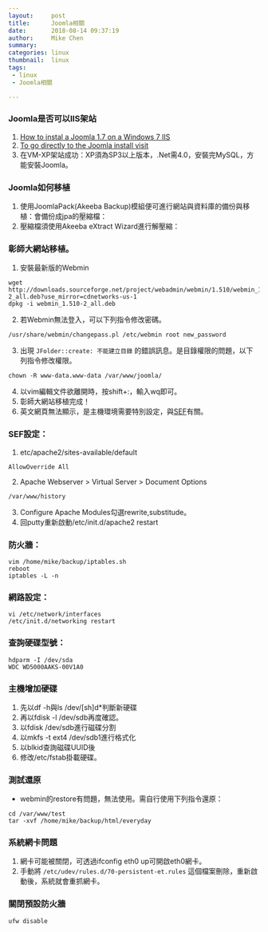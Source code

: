 ```yaml
---
layout:     post
title:      Joomla相關
date:       2018-08-14 09:37:19
author:     Mike Chen
summary:    
categories: linux
thumbnail:  linux
tags:
 - linux
 - Joomla相關

---
```


### Joomla是否可以IIS架站

1. [How to instal a Joomla 1.7 on a Windows 7 IIS](http://www.youtube.com/watch?v=YeaCGNS1-kw&hd=1)
2. [To go directly to the Joomla install visit](http://www.microsoft.com/web/gallery/joomla.aspx)
3. 在VM-XP架站成功：XP須為SP3以上版本，.Net需4.0，安裝完MySQL，方能安裝Joomla。

### Joomla如何移植

1. 使用JoomlaPack(Akeeba Backup)模組便可進行網站與資料庫的備份與移植：會備份成jpa的壓縮檔：
2. 壓縮檔須使用Akeeba eXtract Wizard進行解壓縮：

### 彰師大網站移植。
1. 安裝最新版的Webmin

```
wget http://downloads.sourceforge.net/project/webadmin/webmin/1.510/webmin_1.510-2_all.deb?use_mirror=cdnetworks-us-1
dpkg -i webmin_1.510-2_all.deb
```

2. 若Webmin無法登入，可以下列指令修改密碼。

```
/usr/share/webmin/changepass.pl /etc/webmin root new_password
```

3. 出現 `JFolder::create: 不能建立目錄` 的錯誤訊息。是目錄權限的問題，以下列指令修改權限。

```
chown -R www-data.www-data /var/www/joomla/
```

4. 以vim編輯文件欲離開時，按shift+:，輸入wq即可。
5. 彰師大網站移植完成！
6. 英文網頁無法顯示，是主機環境需要特別設定，與[SEF](http://docs.joomla.org/Enabling_Search_Engine_Friendly_(SEF)_URLs)有關。


### SEF設定：
1. etc/apache2/sites-available/default

```
AllowOverride All
```

2. Apache Webserver > Virtual Server > Document Options

```
/var/www/history
```

3. Configure Apache Modules勾選rewrite,substitude。
4. 回putty重新啟動/etc/init.d/apache2 restart


### 防火牆：

```
vim /home/mike/backup/iptables.sh
reboot
iptables -L -n
```

### 網路設定：

```
vi /etc/network/interfaces
/etc/init.d/networking restart
```

### 查詢硬碟型號：

```
hdparm -I /dev/sda
WDC WD5000AAKS-00V1A0
```


### 主機增加硬碟
1. 先以df -h與ls /dev/[sh]d*判斷新硬碟
2. 再以fdisk -l /dev/sdb再度確認。
3. 以fdisk /dev/sdb進行磁碟分割
4. 以mkfs -t ext4 /dev/sdb1進行格式化
5. 以blkid查詢磁碟UUID後
6. 修改/etc/fstab掛載硬碟。


### 測試還原
* webmin的restore有問題，無法使用。需自行使用下列指令還原：

```
cd /var/www/test
tar -xvf /home/mike/backup/html/everyday
```

### 系統網卡問題
1. 網卡可能被關閉，可透過ifconfig eth0 up可開啟eth0網卡。
2. 手動將 `/etc/udev/rules.d/70-persistent-et.rules` 這個檔案刪除，重新啟動後，系統就會重抓網卡。


### 關閉預設防火牆

```
ufw disable
```